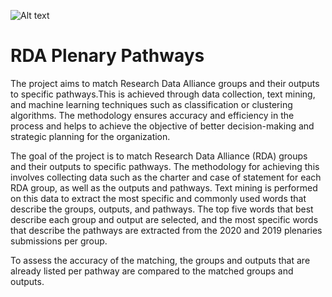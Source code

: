 ![Alt text](https://www.rd-alliance.org/sites/default/files/RDA%20Logo_5.png)

# RDA Plenary Pathways
The project aims to match Research Data Alliance groups and their outputs to specific pathways.This is achieved through data collection, text mining, and machine learning techniques such as classification or clustering algorithms. The methodology ensures accuracy and efficiency in the process and helps to achieve the objective of better decision-making and strategic planning for the organization.

The goal of the project is to match Research Data Alliance (RDA) groups and their outputs to specific pathways. The methodology for achieving this involves collecting data such as the charter and case of statement for each RDA group, as well as the outputs and pathways. Text mining is performed on this data to extract the most specific and commonly used words that describe the groups, outputs, and pathways. The top five words that best describe each group and output are selected, and the most specific words that describe the pathways are extracted from the 2020 and 2019 plenaries submissions per group.

To assess the accuracy of the matching, the groups and outputs that are already listed per pathway are compared to the matched groups and outputs.
